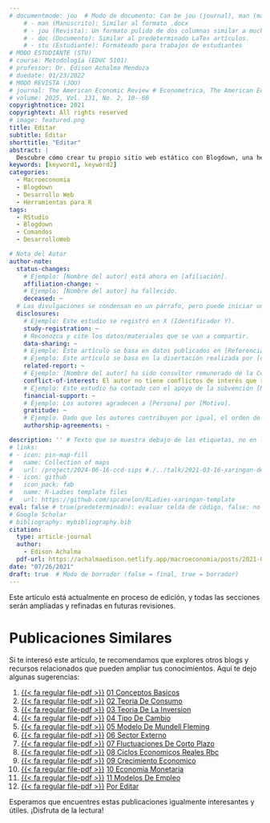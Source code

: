 ```yaml
---
# documentmode: jou  # Modo de documento: Can be jou (journal), man (manuscript), stu (student), or doc (document)
    # - man (Manuscrito): Similar al formato .docx
    # - jou (Revista): Un formato pulido de dos columnas similar a muchas revistas APA.
    # - doc (Documento): Similar al predeterminado LaTex artículos.
    # - stu (Estudiante): Formateado para trabajos de estudiantes
# MODO ESTUDIANTE (STU)
# course: Metodología (EDUC 5101)
# professor: Dr. Edison Achalma Mendoza
# duedate: 01/23/2022
# MODO REVISTA (JOU)
# journal: The American Economic Review # Econometrica, The American Economic Review, Revista de Economía, Revista de la CEPAL
# volume: 2025, Vol. 131, No. 2, 10--60
copyrightnotice: 2021
copyrightext: All rights reserved
# image: featured.png
title: Editar
subtitle: Editar
shorttitle: "Editar"
abstract: |
  Descubre cómo crear tu propio sitio web estático con Blogdown, una herramienta poderosa que combina R Markdown y Hugo. Aprende a usar comandos sencillos para personalizar, construir y alojar tu sitio web de manera fácil y rápida. ¡Comienza tu proyecto web hoy mismo!
keywords: [keyword1, keyword2]
categories:
  - Macroeconomia
  - Blogdown
  - Desarrollo Web
  - Herramientas para R
tags:
  - RStudio
  - Blogdown
  - Comandos
  - DesarrolloWeb

# Nota del Autor
author-note:
  status-changes: 
    # Ejemplo: [Nombre del autor] está ahora en [afiliación].
    affiliation-change: ~
    # Ejemplo: [Nombre del autor] ha fallecido.
    deceased: ~
  # Las divulgaciones se condensan en un párrafo, pero puede iniciar un campo con dos saltos de línea para separarlas: \n\nNew 
  disclosures:
    # Ejemplo: Este estudio se registró en X (Identificador Y).
    study-registration: ~
    # Reconozca y cite los datos/materiales que se van a compartir.
    data-sharing: ~
    # Ejemplo: Este artículo se basa en datos publicados en [Referencia].
    # Ejemplo: Este artículo se basa en la disertación realizada por [cita].
    related-report: ~
    # Ejemplo: [Nombre del autor] ha sido consultor remunerado de la Corporación X, que ha financiado este estudio.
    conflict-of-interest: El autor no tiene conflictos de interés que revelar.
    # Ejemplo: Este estudio ha contado con el apoyo de la subvención [Número de subvención] de [Fuente de financiación].
    financial-support: ~
    # Ejemplo: Los autores agradecen a [Persona] por [Motivo].
    gratitude: ~
    # Ejemplo. Dado que los autores contribuyen por igual, el orden de autoría se determinó mediante el lanzamiento de una moneda al aire.
    authorship-agreements: ~

description: '' # Texto que se muestra debajo de las etiquetas, no en la página del listado
# links:
# - icon: pin-map-fill
#   name: Collection of maps
#   url: /project/2024-06-16-ccd-sips #./../talk/2021-03-16-xaringan-deploy-demo/
# - icon: github
#   icon_pack: fab
#   name: R-Ladies template files
#   url: https://github.com/spcanelon/RLadies-xaringan-template
eval: false # true(predeterminado): evaluar celda de código, false: no evaluar la celda de código
# Google Scholar
# bibliography: mybibliography.bib
citation:
  type: article-journal
  author:
    - Edison Achalma
  pdf-url: https://achalmaedison.netlify.app/macroeconomia/posts/2021-07-26-02-teoria-de-consumo/index.pdf
date: "07/26/2021"
draft: true  # Modo de borrador (false = final, true = borrador)
---
```










Este artículo está actualmente en proceso de edición, y todas las secciones serán ampliadas y refinadas en futuras revisiones.


# Publicaciones Similares

Si te interesó este artículo, te recomendamos que explores otros blogs y recursos relacionados que pueden ampliar tus conocimientos. Aquí te dejo algunas sugerencias:


1. [{{< fa regular file-pdf >}}](https://achalmaedison.netlify.app/macroeconomia/posts/2021-07-19-01-conceptos-basicos/index.pdf) [01 Conceptos Basicos](https://achalmaedison.netlify.app/macroeconomia/posts/2021-07-19-01-conceptos-basicos)
2. [{{< fa regular file-pdf >}}](https://achalmaedison.netlify.app/macroeconomia/posts/2021-07-26-02-teoria-de-consumo/index.pdf) [02 Teoria De Consumo](https://achalmaedison.netlify.app/macroeconomia/posts/2021-07-26-02-teoria-de-consumo)
3. [{{< fa regular file-pdf >}}](https://achalmaedison.netlify.app/macroeconomia/posts/2021-08-02-03-teoria-de-la-inversion/index.pdf) [03 Teoria De La Inversion](https://achalmaedison.netlify.app/macroeconomia/posts/2021-08-02-03-teoria-de-la-inversion)
4. [{{< fa regular file-pdf >}}](https://achalmaedison.netlify.app/macroeconomia/posts/2021-08-09-04-tipo-de-cambio/index.pdf) [04 Tipo De Cambio](https://achalmaedison.netlify.app/macroeconomia/posts/2021-08-09-04-tipo-de-cambio)
5. [{{< fa regular file-pdf >}}](https://achalmaedison.netlify.app/macroeconomia/posts/2021-12-20-05-modelo-de-mundell-fleming/index.pdf) [05 Modelo De Mundell Fleming](https://achalmaedison.netlify.app/macroeconomia/posts/2021-12-20-05-modelo-de-mundell-fleming)
6. [{{< fa regular file-pdf >}}](https://achalmaedison.netlify.app/macroeconomia/posts/2021-12-27-06-sector-externo/index.pdf) [06 Sector Externo](https://achalmaedison.netlify.app/macroeconomia/posts/2021-12-27-06-sector-externo)
7. [{{< fa regular file-pdf >}}](https://achalmaedison.netlify.app/macroeconomia/posts/2022-01-03-07-fluctuaciones-de-corto-plazo/index.pdf) [07 Fluctuaciones De Corto Plazo](https://achalmaedison.netlify.app/macroeconomia/posts/2022-01-03-07-fluctuaciones-de-corto-plazo)
8. [{{< fa regular file-pdf >}}](https://achalmaedison.netlify.app/macroeconomia/posts/2022-01-10-08-ciclos-economicos-reales-rbc/index.pdf) [08 Ciclos Economicos Reales Rbc](https://achalmaedison.netlify.app/macroeconomia/posts/2022-01-10-08-ciclos-economicos-reales-rbc)
9. [{{< fa regular file-pdf >}}](https://achalmaedison.netlify.app/macroeconomia/posts/2022-01-17-09-crecimiento-economico/index.pdf) [09 Crecimiento Economico](https://achalmaedison.netlify.app/macroeconomia/posts/2022-01-17-09-crecimiento-economico)
10. [{{< fa regular file-pdf >}}](https://achalmaedison.netlify.app/macroeconomia/posts/2022-01-24-10-economia-monetaria/index.pdf) [10 Economia Monetaria](https://achalmaedison.netlify.app/macroeconomia/posts/2022-01-24-10-economia-monetaria)
11. [{{< fa regular file-pdf >}}](https://achalmaedison.netlify.app/macroeconomia/posts/2022-01-31-11-modelos-de-empleo/index.pdf) [11 Modelos De Empleo](https://achalmaedison.netlify.app/macroeconomia/posts/2022-01-31-11-modelos-de-empleo)
12. [{{< fa regular file-pdf >}}](https://achalmaedison.netlify.app/macroeconomia/posts/2024-03-31-por-editar/index.pdf) [Por Editar](https://achalmaedison.netlify.app/macroeconomia/posts/2024-03-31-por-editar)


Esperamos que encuentres estas publicaciones igualmente interesantes y útiles. ¡Disfruta de la lectura!

